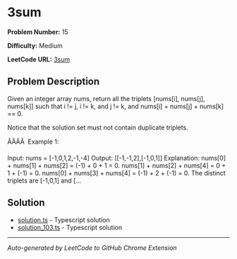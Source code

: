 # 3sum

**Problem Number:** 15

**Difficulty:** Medium

**LeetCode URL:** [3sum](https://leetcode.com/problems/3sum/)

## Problem Description

Given an integer array nums, return all the triplets [nums[i], nums[j], nums[k]] such that i != j, i != k, and j != k, and nums[i] + nums[j] + nums[k] == 0.

Notice that the solution set must not contain duplicate triplets.

ÃÂÃÂ 
Example 1:

Input: nums = [-1,0,1,2,-1,-4]
Output: [[-1,-1,2],[-1,0,1]]
Explanation: 
nums[0] + nums[1] + nums[2] = (-1) + 0 + 1 = 0.
nums[1] + nums[2] + nums[4] = 0 + 1 + (-1) = 0.
nums[0] + nums[3] + nums[4] = (-1) + 2 + (-1) = 0.
The distinct triplets are [-1,0,1] and [...

## Solution

- [solution.ts](solution.ts) - Typescript solution
- [solution_103.ts](solution_103.ts) - Typescript solution

---

*Auto-generated by LeetCode to GitHub Chrome Extension*